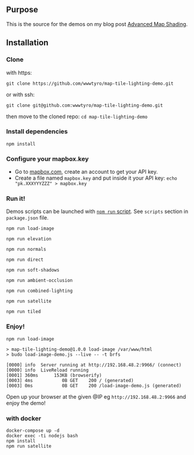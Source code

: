 ## Purpose

This is the source for the demos on my blog post [Advanced Map Shading](https://wwwtyro.net/2019/03/21/advanced-map-shading.html).

## Installation

### Clone

with https:
    
    git clone https://github.com/wwwtyro/map-tile-lighting-demo.git

or with ssh:
  
    git clone git@github.com:wwwtyro/map-tile-lighting-demo.git

then move to the cloned repo: `cd map-tile-lighting-demo`
    
### Install dependencies
    
    npm install

### Configure your mapbox.key

* Go to [mapbox.com](https://www.mapbox.com/), create an account to get your API key.
* Create a file named `mapbox.key` and put inside it your API key: `echo "pk.XXXYYYZZZ" > mapbox.key`
    
### Run it!

Demos scripts can be launched with [`npm run` script](https://docs.npmjs.com/cli/run-script.html). See `scripts` section in `package.json` file.

    npm run load-image
    
    npm run elevation
    
    npm run normals
    
    npm run direct
    
    npm run soft-shadows
    
    npm run ambient-occlusion
    
    npm run combined-lighting
    
    npm run satellite
    
    npm run tiled
    
### Enjoy!
    
    npm run load-image
    
    > map-tile-lighting-demo@1.0.0 load-image /var/www/html
    > budo load-image-demo.js --live -- -t brfs
    
    [0000] info  Server running at http://192.168.48.2:9966/ (connect)
    [0000] info  LiveReload running
    [0001] 360ms      153KB (browserify)
    [0003] 4ms           0B GET    200 / (generated)
    [0003] 0ms           0B GET    200 /load-image-demo.js (generated)


Open up your browser at the given @IP eg `http://192.168.48.2:9966` and enjoy the demo!

### with docker

    docker-compose up -d
    docker exec -ti nodejs bash
    npm install
    npm run satellite